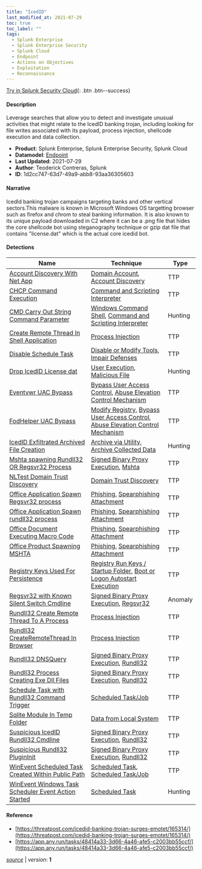```yaml
---
title: "IcedID"
last_modified_at: 2021-07-29
toc: true
toc_label: ""
tags:
  - Splunk Enterprise
  - Splunk Enterprise Security
  - Splunk Cloud
  - Endpoint
  - Actions on Objectives
  - Exploitation
  - Reconnaissance
---
```


[Try in Splunk Security Cloud](https://www.splunk.com/en_us/cyber-security.html){: .btn .btn--success}

#### Description

Leverage searches that allow you to detect and investigate unusual activities that might relate to the IcedID banking trojan, including looking for file writes associated with its payload, process injection, shellcode execution and data collection.

- **Product**: Splunk Enterprise, Splunk Enterprise Security, Splunk Cloud
- **Datamodel**: [Endpoint](https://docs.splunk.com/Documentation/CIM/latest/User/Endpoint)
- **Last Updated**: 2021-07-29
- **Author**: Teoderick Contreras, Splunk
- **ID**: 1d2cc747-63d7-49a9-abb8-93aa36305603

#### Narrative

IcedId banking trojan campaigns targeting banks and other vertical sectors.This malware is known in Microsoft Windows OS targetting browser such as firefox and chrom to steal banking information. It is also known to its unique payload downloaded in C2 where it can be a .png file that hides the core shellcode bot using steganography technique or gzip dat file that contains "license.dat" which is the actual core icedid bot.

#### Detections

| Name        | Technique   | Type         |
| ----------- | ----------- |--------------|
| [Account Discovery With Net App](/endpoint/account_discovery_with_net_app/) | [Domain Account](/tags/#domain-account), [Account Discovery](/tags/#account-discovery)| TTP |
| [CHCP Command Execution](/endpoint/chcp_command_execution/) | [Command and Scripting Interpreter](/tags/#command-and-scripting-interpreter)| TTP |
| [CMD Carry Out String Command Parameter](/endpoint/cmd_carry_out_string_command_parameter/) | [Windows Command Shell](/tags/#windows-command-shell), [Command and Scripting Interpreter](/tags/#command-and-scripting-interpreter)| Hunting |
| [Create Remote Thread In Shell Application](/endpoint/create_remote_thread_in_shell_application/) | [Process Injection](/tags/#process-injection)| TTP |
| [Disable Schedule Task](/endpoint/disable_schedule_task/) | [Disable or Modify Tools](/tags/#disable-or-modify-tools), [Impair Defenses](/tags/#impair-defenses)| TTP |
| [Drop IcedID License dat](/endpoint/drop_icedid_license_dat/) | [User Execution](/tags/#user-execution), [Malicious File](/tags/#malicious-file)| Hunting |
| [Eventvwr UAC Bypass](/endpoint/eventvwr_uac_bypass/) | [Bypass User Access Control](/tags/#bypass-user-access-control), [Abuse Elevation Control Mechanism](/tags/#abuse-elevation-control-mechanism)| TTP |
| [FodHelper UAC Bypass](/endpoint/fodhelper_uac_bypass/) | [Modify Registry](/tags/#modify-registry), [Bypass User Access Control](/tags/#bypass-user-access-control), [Abuse Elevation Control Mechanism](/tags/#abuse-elevation-control-mechanism)| TTP |
| [IcedID Exfiltrated Archived File Creation](/endpoint/icedid_exfiltrated_archived_file_creation/) | [Archive via Utility](/tags/#archive-via-utility), [Archive Collected Data](/tags/#archive-collected-data)| Hunting |
| [Mshta spawning Rundll32 OR Regsvr32 Process](/endpoint/mshta_spawning_rundll32_or_regsvr32_process/) | [Signed Binary Proxy Execution](/tags/#signed-binary-proxy-execution), [Mshta](/tags/#mshta)| TTP |
| [NLTest Domain Trust Discovery](/endpoint/nltest_domain_trust_discovery/) | [Domain Trust Discovery](/tags/#domain-trust-discovery)| TTP |
| [Office Application Spawn Regsvr32 process](/endpoint/office_application_spawn_regsvr32_process/) | [Phishing](/tags/#phishing), [Spearphishing Attachment](/tags/#spearphishing-attachment)| TTP |
| [Office Application Spawn rundll32 process](/endpoint/office_application_spawn_rundll32_process/) | [Phishing](/tags/#phishing), [Spearphishing Attachment](/tags/#spearphishing-attachment)| TTP |
| [Office Document Executing Macro Code](/endpoint/office_document_executing_macro_code/) | [Phishing](/tags/#phishing), [Spearphishing Attachment](/tags/#spearphishing-attachment)| TTP |
| [Office Product Spawning MSHTA](/endpoint/office_product_spawning_mshta/) | [Phishing](/tags/#phishing), [Spearphishing Attachment](/tags/#spearphishing-attachment)| TTP |
| [Registry Keys Used For Persistence](/endpoint/registry_keys_used_for_persistence/) | [Registry Run Keys / Startup Folder](/tags/#registry-run-keys-/-startup-folder), [Boot or Logon Autostart Execution](/tags/#boot-or-logon-autostart-execution)| TTP |
| [Regsvr32 with Known Silent Switch Cmdline](/endpoint/regsvr32_with_known_silent_switch_cmdline/) | [Signed Binary Proxy Execution](/tags/#signed-binary-proxy-execution), [Regsvr32](/tags/#regsvr32)| Anomaly |
| [Rundll32 Create Remote Thread To A Process](/endpoint/rundll32_create_remote_thread_to_a_process/) | [Process Injection](/tags/#process-injection)| TTP |
| [Rundll32 CreateRemoteThread In Browser](/endpoint/rundll32_createremotethread_in_browser/) | [Process Injection](/tags/#process-injection)| TTP |
| [Rundll32 DNSQuery](/endpoint/rundll32_dnsquery/) | [Signed Binary Proxy Execution](/tags/#signed-binary-proxy-execution), [Rundll32](/tags/#rundll32)| TTP |
| [Rundll32 Process Creating Exe Dll Files](/endpoint/rundll32_process_creating_exe_dll_files/) | [Signed Binary Proxy Execution](/tags/#signed-binary-proxy-execution), [Rundll32](/tags/#rundll32)| TTP |
| [Schedule Task with Rundll32 Command Trigger](/endpoint/schedule_task_with_rundll32_command_trigger/) | [Scheduled Task/Job](/tags/#scheduled-task/job)| TTP |
| [Sqlite Module In Temp Folder](/endpoint/sqlite_module_in_temp_folder/) | [Data from Local System](/tags/#data-from-local-system)| TTP |
| [Suspicious IcedID Rundll32 Cmdline](/endpoint/suspicious_icedid_rundll32_cmdline/) | [Signed Binary Proxy Execution](/tags/#signed-binary-proxy-execution), [Rundll32](/tags/#rundll32)| TTP |
| [Suspicious Rundll32 PluginInit](/endpoint/suspicious_rundll32_plugininit/) | [Signed Binary Proxy Execution](/tags/#signed-binary-proxy-execution), [Rundll32](/tags/#rundll32)| TTP |
| [WinEvent Scheduled Task Created Within Public Path](/endpoint/winevent_scheduled_task_created_within_public_path/) | [Scheduled Task](/tags/#scheduled-task), [Scheduled Task/Job](/tags/#scheduled-task/job)| TTP |
| [WinEvent Windows Task Scheduler Event Action Started](/endpoint/winevent_windows_task_scheduler_event_action_started/) | [Scheduled Task](/tags/#scheduled-task)| Hunting |

#### Reference

* [https://threatpost.com/icedid-banking-trojan-surges-emotet/165314/](https://threatpost.com/icedid-banking-trojan-surges-emotet/165314/)
* [https://app.any.run/tasks/48414a33-3d66-4a46-afe5-c2003bb55ccf/](https://app.any.run/tasks/48414a33-3d66-4a46-afe5-c2003bb55ccf/)



[*source*](https://github.com/splunk/security_content/tree/develop/stories/icedid.yml) \| *version*: **1**